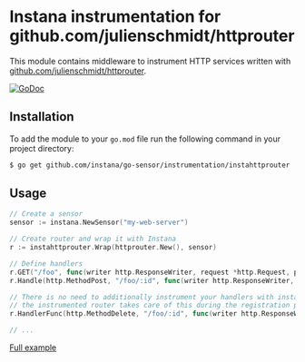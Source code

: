 Instana instrumentation for github.com/julienschmidt/httprouter
===============================================================

This module contains middleware to instrument HTTP services written with [github.com/julienschmidt/httprouter](https://github.com/julienschmidt/httprouter).

[![GoDoc](https://img.shields.io/static/v1?label=godoc&message=reference&color=blue)][godoc]


Installation
------------

To add the module to your `go.mod` file run the following command in your project directory:

```bash
$ go get github.com/instana/go-sensor/instrumentation/instahttprouter
```

Usage
-----

```go
// Create a sensor
sensor := instana.NewSensor("my-web-server")

// Create router and wrap it with Instana
r := instahttprouter.Wrap(httprouter.New(), sensor)

// Define handlers
r.GET("/foo", func(writer http.ResponseWriter, request *http.Request, params httprouter.Params) {})
r.Handle(http.MethodPost, "/foo/:id", func(writer http.ResponseWriter, request *http.Request, params httprouter.Params) {})

// There is no need to additionally instrument your handlers with instana.TracingHandlerFunc(), since
// the instrumented router takes care of this during the registration process.
r.HandlerFunc(http.MethodDelete, "/foo/:id", func(writer http.ResponseWriter, request *http.Request) {})

// ...
```

[Full example](../../example/httprouter/main.go)

[godoc]: https://pkg.go.dev/github.com/instana/go-sensor/instrumentation/instahttprouter

